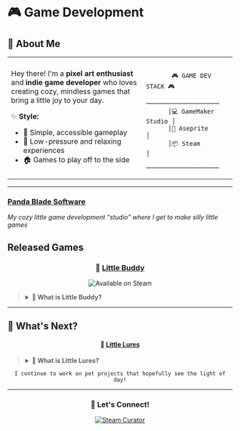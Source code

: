 # 🎮 Game Development

## 🎨 About Me

<table>
<tr>
<td width="60%">

Hey there! I'm a **pixel art enthusiast** and **indie game developer** who loves creating cozy, mindless games that bring a little joy to your day. 

✨ **Style:**
- 🎯 Simple, accessible gameplay
- 💝 Low-pressure and relaxing experiences
- 🏠 Games to play off to the side

</td>
<td width="40%">

```ascii

       🎮 GAME DEV STACK 🎮
       ────────────────────
      │💻 GameMaker Studio │
      │🎨 Aseprite         │  
      │📦 Steam            │
       ────────────────────

```

</td>
</tr>
</table>

---

### [Panda Blade Software](https://store.steampowered.com/curator/45248396)

*My cozy little game development "studio" where I get to make silly little games*


## **Released Games**

<div align="center">

### 🐾 **[Little Buddy](https://store.steampowered.com/app/3289230/Little_Buddy/)**

<img src="https://img.shields.io/badge/Available%20Now-Steam-blue?style=for-the-badge&logo=steam" alt="Available on Steam">

</div>

<blockquote>
<details>
<summary><b>🌟 What is Little Buddy?</b></summary>

<br>

**Little Buddy** is a casual pet simulation where you care for a virtual companion. Feed, play, and interact with Buddy while they wander around your screen. Designed to be played alongside other activities, it's the perfect idle game to keep your little friend happy and healthy.


**🎯 Core Features:**
- 🍎 **Feed & Care** - Keep your buddy happy and healthy
- 🎾 **Play & Interact** - Engage with your companion throughout the day  
- ⏰ **Idle-Friendly** - Designed to play alongside your other activities


</details>
</blockquote>

---

## 🔮 **What's Next?**

<div align="center">

#### 🎣 **[Little Lures]()**
</div>

<blockquote>
<details>
<summary><b>🌟 What is Little Lures?</b></summary>

<br>

**Little Lures** Little Lures is an idle fishing game where you purchase fishing spots and recruit townspeople to fish, dig bait, and upgrade equipment to generate gold while you're doing other tasks. The core loop involves strategically expanding your operation by buying new spots, placing fish traps, and unlocking new NPCs who each contribute different proficiencies to your growing fishing business.


</details>
</blockquote>

<div align="center">

```
I continue to work on pet projects that hopefully see the light of day!
```

</div>

---

<div align="center">

### 🤝 **Let's Connect!**

<a href="https://store.steampowered.com/curator/45248396">
  <img src="https://img.shields.io/badge/Steam-Curator%20Page-000000?style=for-the-badge&logo=steam&logoColor=white" alt="Steam Curator">
</a>

</div>